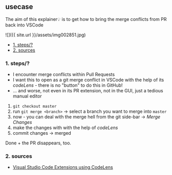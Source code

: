 ## usecase
The aim of this explainer💡 is to get how to bring the merge conflicts from PR back into VSCode

![]({{ site.url }}/assets/img002851.jpg)

<!-- TOC -->

- [1. steps/?](#1-steps)
- [2. sources](#2-sources)

<!-- /TOC -->

### 1. steps/?
* I encounter merge conflicts within Pull Requests
* I want this to open as a git merge conflict in VSCode with the help of its _codeLens_  - there is no "button" to do this in GitHub! 
* ... and worse, not even in its PR extension, not in the GUI, just a tedious manual editor

1. `git checkout master`
2. run `git merge <branch>` → select a branch you want to merge into `master`
3. now - you can deal with the merge hell from the git side-bar → _Merge Changes_ 
4. make the changes with with the help of _codeLens_ 
5. commit changes → merged 

Done + the PR disappears, too. 

### 2. sources
* [Visual Studio Code Extensions using CodeLens](https://code.visualstudio.com/blogs/2017/02/12/code-lens-roundup)
